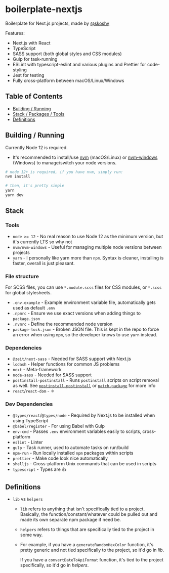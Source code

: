 # boilerplate-nextjs

Boilerplate for Next.js projects, made by [@skoshy](https://github.com/skoshy)

Features:

- Next.js with React
- TypeScript
- SASS support (both global styles and CSS modules)
- Gulp for task-running
- ESLint with typescript-eslint and various plugins and Prettier for code-styling
- Jest for testing
- Fully cross-platform between macOS/Linux/Windows

## Table of Contents

- [Building / Running](#build)
- [Stack / Packages / Tools](#stack)
- [Definitions](#definitions)

<a name="build"></a>

## Building / Running

Currently Node 12 is required.

- It's recommended to install/use [nvm](https://github.com/nvm-sh/nvm) (macOS/Linux) or [nvm-windows](https://github.com/coreybutler/nvm-windows) (Windows) to manage/switch your node versions.

```bash
# node 12+ is required, if you have nvm, simply run:
nvm install

# then, it's pretty simple
yarn
yarn dev
```

<a name="stack"></a>

## Stack

### Tools

- `node >= 12` - No real reason to use Node 12 as the minimum version, but it's currently LTS so why not
- `nvm/nvm-windows` - Useful for managing multiple node versions between projects
- `yarn` - I personally like yarn more than `npm`. Syntax is cleaner, installing is faster, overall is just pleasant.

### File structure

For SCSS files, you can use `*.module.scss` files for CSS modules, or `*.scss` for global stylesheets.

- `.env.example` - Example environment variable file, automatically gets used as default `.env`
- `.npmrc` - Ensure we use exact versions when adding things to `package.json`
- `.nvmrc` - Define the recommended node version
- `package-lock.json` - Broken JSON file. This is kept in the repo to force an error when using `npm`, so the developer knows to use `yarn` instead.

### Dependencies

- `@zeit/next-sass` - Needed for SASS support with Next.js
- `lodash` - Helper functions for common JS problems
- `next` - Meta-framework
- `node-sass` - Needed for SASS support
- `postinstall-postinstall` - Runs `postinstall` scripts on script removal as well. See [`postinstall-postinstall`](https://www.npmjs.com/package/postinstall-postinstall) or [`patch-package`](https://www.npmjs.com/package/patch-package) for more info
- `react`/`react-dom` - ⚛️

### Dev Dependencies

- `@types/react`/`@types/node` - Required by Next.js to be installed when using TypeScript
- `@babel/register` - For using Babel with Gulp
- `env-cmd` - Passes `.env` environment variables easily to scripts, cross-platform
- `eslint` - Linter
- `gulp` - Task runner, used to automate tasks on run/build
- `npm-run` - Run locally installed `npm` packages within scripts
- `prettier` - Make code look nice automatically
- `shelljs` - Cross-platform Unix commands that can be used in scripts
- `typescript` - Types are 👍

<a name="definitions"></a>

## Definitions

- `lib` vs `helpers`

  - `lib` refers to anything that isn't specifically tied to a project. Basically, the function/constant/whatever could be pulled out and made its own separate npm package if need be.
  - `helpers` refers to things that are specifically tied to the project in some way.
  - For example, if you have a `generateRandomHexColor` function, it's pretty generic and not tied specifically to the project, so it'd go in _lib_.

    If you have a `convertDateToApiFormat` function, it's tied to the project specifically, so it'd go in _helpers_.
